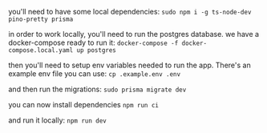 you'll need to have some local dependencies: ```sudo npm i -g ts-node-dev pino-pretty prisma```

in order to work locally, you'll need to run the postgres database. we have a docker-compose ready to run it:
```docker-compose -f docker-compose.local.yaml up postgres```

then you'll need to setup env variables needed to run the app. There's an example env file you can use: ```cp .example.env .env``` 

and then run the migrations: ```sudo prisma migrate dev```

you can now install dependencies ```npm run ci```

and run it locally: ```npm run dev```

